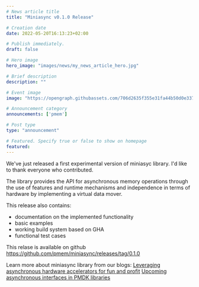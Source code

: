 ```yaml
---
# News article title
title: "Miniasync v0.1.0 Release"

# Creation date
date: 2022-05-20T16:13:23+02:00

# Publish immediately. 
draft: false

# Hero image
hero_image: "images/news/my_news_article_hero.jpg"

# Brief description
description: ""

# Event image
image: "https://opengraph.githubassets.com/706d2635f355e31fa44b50d0e337af4ce73086e7/pmem/pmdk"

# Announcement category
announcements: ['pmem']

# Post type
type: "announcement"

# Featured. Specify true or false to show on homepage
featured: 
---
```


We've just released a first experimental version of miniasyc library. I'd like to thank everyone who contributed.

The library provides the API for asynchronous memory operations
through the use of features and runtime mechanisms and independence
in terms of hardware by implementing a virtual data mover.

This release also contains:
- documentation on the implemented functionality
- basic examples
- working build system based on GHA
- functional test cases

This relase is available on github https://github.com/pmem/miniasync/releases/tag/0.1.0

Learn more about miniasync library from our blogs:
[Leveraging asynchronous hardware accelerators for fun and profit](https://pmem.io/blog/2022/02/leveraging-asynchronous-hardware-accelerators-for-fun-and-profit/)
[Upcoming asynchronous interfaces in PMDK libraries](https://pmem.io/blog/2022/05/upcoming-asynchronous-interfaces-in-pmdk-libraries/)
